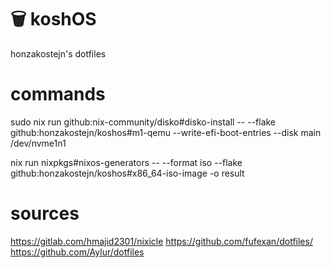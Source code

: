 # 🗑️ koshOS
honzakostejn's dotfiles

# commands
sudo nix run github:nix-community/disko#disko-install -- --flake github:honzakostejn/koshos#m1-qemu --write-efi-boot-entries --disk main /dev/nvme1n1

nix run nixpkgs#nixos-generators -- --format iso --flake github:honzakostejn/koshos#x86_64-iso-image -o result

# sources
https://gitlab.com/hmajid2301/nixicle
https://github.com/fufexan/dotfiles/
https://github.com/Aylur/dotfiles